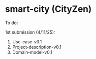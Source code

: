# smart-city (CityZen)
To do:

  1st submission (4/11/25):
  1. Use-case-v0.1
  2. Project-description-v0.1
  3. Domain-model-v0.1
